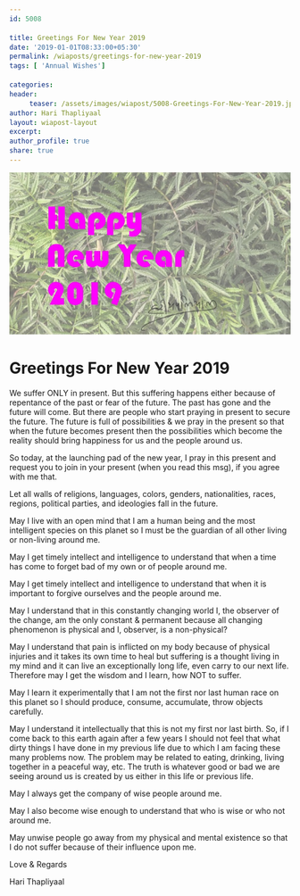 ```yaml
--- 
id: 5008

title: Greetings For New Year 2019
date: '2019-01-01T08:33:00+05:30'
permalink: /wiaposts/greetings-for-new-year-2019
tags: [ 'Annual Wishes']

categories: 
header:
     teaser: /assets/images/wiapost/5008-Greetings-For-New-Year-2019.jpg
author: Hari Thapliyaal 
layout: wiapost-layout
excerpt:  
author_profile: true 
share: true 
---
```


![Greetings For New Year 2019](/assets/images/wiapost/5008-Greetings-For-New-Year-2019.jpg)   
   
# Greetings For New Year 2019   
   
We suffer ONLY in present. But this suffering happens either because of repentance of the past or fear of the future. The past has gone and the future will come. But there are people who start praying in present to secure the future. The future is full of possibilities & we pray in the present so that when the future becomes present then the possibilities which become the reality should bring happiness for us and the people around us.

So today, at the launching pad of the new year, I pray in this present and request you to join in your present (when you read this msg), if you agree with me that.

Let all walls of religions, languages, colors, genders, nationalities, races, regions, political parties, and ideologies fall in the future.

May I live with an open mind that I am a human being and the most intelligent species on this planet so I must be the guardian of all other living or non-living around me.

May I get timely intellect and intelligence to understand that when a time has come to forget bad of my own or of people around me.

May I get timely intellect and intelligence to understand that when it is important to forgive ourselves and the people around me.

May I understand that in this constantly changing world I, the observer of the change, am the only constant & permanent because all changing phenomenon is physical and I, observer, is a non-physical?

May I understand that pain is inflicted on my body because of physical injuries and it takes its own time to heal but suffering is a thought living in my mind and it can live an exceptionally long life, even carry to our next life. Therefore may I get the wisdom and I learn, how NOT to suffer.

May I learn it experimentally that I am not the first nor last human race on this planet so I should produce, consume, accumulate, throw objects carefully.

May I understand it intellectually that this is not my first nor last birth. So, if I come back to this earth again after a few years I should not feel that what dirty things I have done in my previous life due to which I am facing these many problems now. The problem may be related to eating, drinking, living together in a peaceful way, etc. The truth is whatever good or bad we are seeing around us is created by us either in this life or previous life.

May I always get the company of wise people around me.

May I also become wise enough to understand that who is wise or who not around me.

May unwise people go away from my physical and mental existence so that I do not suffer because of their influence upon me.

Love & Regards

Hari Thapliyaal

